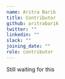 ```yaml
---
name: Aritra Barik
title: Contributor
github: aritrabarik
twitter: ""
linkedin: ""
slack: ""
joining_date: ""
role: contributor
---
```


Still waiting for this

